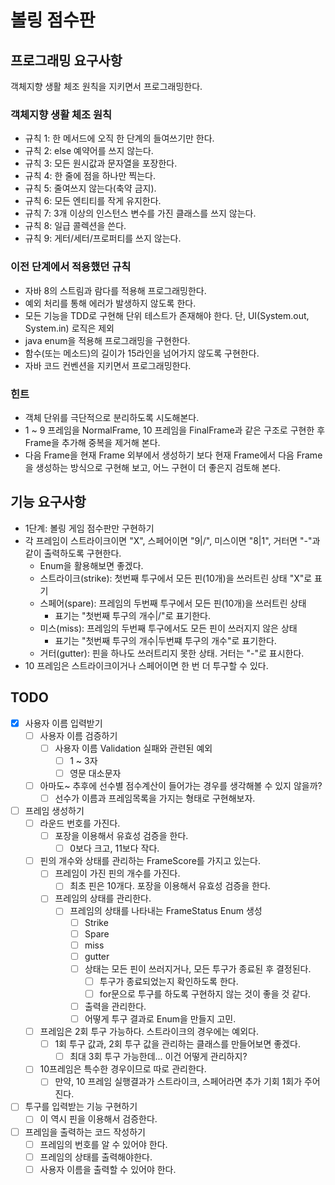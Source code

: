 # 볼링 점수판

## 프로그래밍 요구사항

객체지향 생활 체조 원칙을 지키면서 프로그래밍한다.

### 객체지향 생활 체조 원칙

- 규칙 1: 한 메서드에 오직 한 단계의 들여쓰기만 한다.
- 규칙 2: else 예약어를 쓰지 않는다.
- 규칙 3: 모든 원시값과 문자열을 포장한다.
- 규칙 4: 한 줄에 점을 하나만 찍는다.
- 규칙 5: 줄여쓰지 않는다(축약 금지).
- 규칙 6: 모든 엔티티를 작게 유지한다.
- 규칙 7: 3개 이상의 인스턴스 변수를 가진 클래스를 쓰지 않는다.
- 규칙 8: 일급 콜렉션을 쓴다.
- 규칙 9: 게터/세터/프로퍼티를 쓰지 않는다.

### 이전 단계에서 적용했던 규칙

- 자바 8의 스트림과 람다를 적용해 프로그래밍한다.
- 예외 처리를 통해 에러가 발생하지 않도록 한다.
- 모든 기능을 TDD로 구현해 단위 테스트가 존재해야 한다. 단, UI(System.out, System.in) 로직은 제외
- java enum을 적용해 프로그래밍을 구현한다.
- 함수(또는 메소드)의 길이가 15라인을 넘어가지 않도록 구현한다.
- 자바 코드 컨벤션을 지키면서 프로그래밍한다.

### 힌트

- 객체 단위를 극단적으로 분리하도록 시도해본다.
- 1 ~ 9 프레임을 NormalFrame, 10 프레임을 FinalFrame과 같은 구조로 구현한 후 Frame을 추가해 중복을 제거해 본다.
- 다음 Frame을 현재 Frame 외부에서 생성하기 보다 현재 Frame에서 다음 Frame을 생성하는 방식으로 구현해 보고, 어느 구현이 더 좋은지 검토해 본다.

## 기능 요구사항

- 1단계: 볼링 게임 점수판만 구현하기
- 각 프레임이 스트라이크이면 "X", 스페어이면 "9|/", 미스이면 "8|1", 거터면 "-"과 같이 출력하도록 구현한다.
    - Enum을 활용해보면 좋겠다.
    - 스트라이크(strike): 첫번째 투구에서 모든 핀(10개)을 쓰러트린 상태 "X"로 표기
    - 스페어(spare): 프레임의 두번째 투구에서 모든 핀(10개)을 쓰러트린 상태
        - 표기는 "첫번째 투구의 개수|/"로 표기한다.
    - 미스(miss): 프레임의 두번째 투구에서도 모든 핀이 쓰러지지 않은 상태
        - 표기는 "첫번째 투구의 개수|두번쨰 투구의 개수"로 표기한다.
    - 거터(gutter): 핀을 하나도 쓰러트리지 못한 상태. 거터는 "-"로 표시한다.
- 10 프레임은 스트라이크이거나 스페어이면 한 번 더 투구할 수 있다.

## TODO

- [x] 사용자 이름 입력받기
    - [ ] 사용자 이름 검증하기
        - [ ] 사용자 이름 Validation 실패와 관련된 예외
            - [ ] 1 ~ 3자
            - [ ] 영문 대소문자
    - [ ] 아마도~ 추후에 선수별 점수계산이 들어가는 경우를 생각해볼 수 있지 않을까?
        - [ ] 선수가 이름과 프레임목록을 가지는 형태로 구현해보자.
- [ ] 프레임 생성하기
    - [ ] 라운드 번호를 가진다.
        - [ ] 포장을 이용해서 유효성 검증을 한다.
            - [ ] 0보다 크고, 11보다 작다.
    - [ ] 핀의 개수와 상태를 관리하는 FrameScore를 가지고 있는다.
        - [ ] 프레임이 가진 핀의 개수를 가진다.
            - [ ] 최초 핀은 10개다. 포장을 이용해서 유효성 검증을 한다.
        - [ ] 프레임의 상태를 관리한다.
            - [ ] 프레임의 상태를 나타내는 FrameStatus Enum 생성
                - [ ] Strike
                - [ ] Spare
                - [ ] miss
                - [ ] gutter
                - [ ] 상태는 모든 핀이 쓰러지거나, 모든 투구가 종료된 후 결정된다.
                    - [ ] 투구가 종료되었는지 확인하도록 한다.
                    - [ ] for문으로 투구를 하도록 구현하지 않는 것이 좋을 것 같다.
                - [ ] 출력을 관리한다.
                - [ ] 어떻게 투구 결과로 Enum을 만들지 고민.
    - [ ] 프레임은 2회 투구 가능하다. 스트라이크의 경우에는 예외다.
        - [ ] 1회 투구 값과, 2회 투구 값을 관리하는 클래스를 만들어보면 좋겠다.
            - [ ] 최대 3회 투구 가능한데... 이건 어떻게 관리하지?
    - [ ] 10프레임은 특수한 경우이므로 따로 관리한다.
        - [ ] 만약, 10 프레임 실행결과가 스트라이크, 스페어라면 추가 기회 1회가 주어진다.
- [ ] 투구를 입력받는 기능 구현하기
    - [ ] 이 역시 핀을 이용해서 검증한다.
- [ ] 프레임을 출력하는 코드 작성하기
    - [ ] 프레임의 번호를 알 수 있어야 한다.
    - [ ] 프레임의 상태를 출력해야한다.
    - [ ] 사용자 이름을 출력할 수 있어야 한다.
